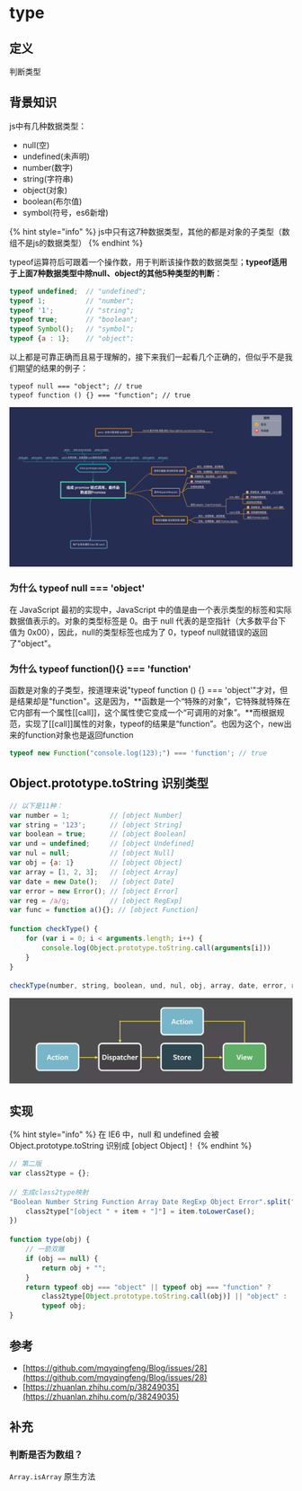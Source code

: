 # type

## 定义

判断类型

## 背景知识

js中有几种数据类型：

* null\(空\)
* undefined\(未声明\)
* number\(数字\)
* string\(字符串\)
* object\(对象\)
* boolean\(布尔值\)
* symbol\(符号，es6新增\)

{% hint style="info" %}
js中只有这7种数据类型，其他的都是对象的子类型（数组不是js的数据类型）
{% endhint %}

typeof运算符后可跟着一个操作数，用于判断该操作数的数据类型；**typeof适用于上面7种数据类型中除null、object的其他5种类型的判断**：

```javascript
typeof undefined;  // "undefined";
typeof 1;          // "number";
typeof '1';        // "string";
typeof true;       // "boolean";
typeof Symbol();   // "symbol";
typeof {a : 1};    // "object";
```

以上都是可靠正确而且易于理解的，接下来我们一起看几个正确的，但似乎不是我们期望的结果的例子：

```text
typeof null === "object"; // true
typeof function () {} === "function"; // true
```

![](../.gitbook/assets/image%20%2837%29.png)

### 为什么 typeof null === 'object'

在 JavaScript 最初的实现中，JavaScript 中的值是由一个表示类型的标签和实际数据值表示的。对象的类型标签是 0。由于 null 代表的是空指针（大多数平台下值为 0x00），因此，null的类型标签也成为了 0，typeof null就错误的返回了"object"。

### 为什么 typeof function\(\){} === 'function'

函数是对象的子类型，按道理来说"typeof function \(\) {} === 'object'"才对，但是结果却是"function"。这是因为，**函数是一个“特殊的对象”，它特殊就特殊在它内部有一个属性\[\[call\]\]，这个属性使它变成一个“可调用的对象”。**而根据规范，实现了\[\[call\]\]属性的对象，typeof的结果是“function”。也因为这个，new出来的function对象也是返回function

```javascript
typeof new Function("console.log(123);") === 'function'; // true
```

## Object.prototype.toString 识别类型

```javascript
// 以下是11种：
var number = 1;          // [object Number]
var string = '123';      // [object String]
var boolean = true;      // [object Boolean]
var und = undefined;     // [object Undefined]
var nul = null;          // [object Null]
var obj = {a: 1}         // [object Object]
var array = [1, 2, 3];   // [object Array]
var date = new Date();   // [object Date]
var error = new Error(); // [object Error]
var reg = /a/g;          // [object RegExp]
var func = function a(){}; // [object Function]

function checkType() {
    for (var i = 0; i < arguments.length; i++) {
        console.log(Object.prototype.toString.call(arguments[i]))
    }
}

checkType(number, string, boolean, und, nul, obj, array, date, error, reg, func)
```

![](../.gitbook/assets/image%20%28112%29.png)

## 实现

{% hint style="info" %}
在 IE6 中，null 和 undefined 会被 Object.prototype.toString 识别成 \[object Object\]！
{% endhint %}

```javascript
// 第二版
var class2type = {};

// 生成class2type映射
"Boolean Number String Function Array Date RegExp Object Error".split(" ").map(function(item, index) {
    class2type["[object " + item + "]"] = item.toLowerCase();
})

function type(obj) {
    // 一箭双雕
    if (obj == null) {
        return obj + "";
    }
    return typeof obj === "object" || typeof obj === "function" ?
        class2type[Object.prototype.toString.call(obj)] || "object" :
        typeof obj;
}
```

## 参考

* [https://github.com/mqyqingfeng/Blog/issues/28](https://github.com/mqyqingfeng/Blog/issues/28)
* [https://zhuanlan.zhihu.com/p/38249035](https://zhuanlan.zhihu.com/p/38249035)

## 补充

### 判断是否为数组？

 `Array.isArray` 原生方法


